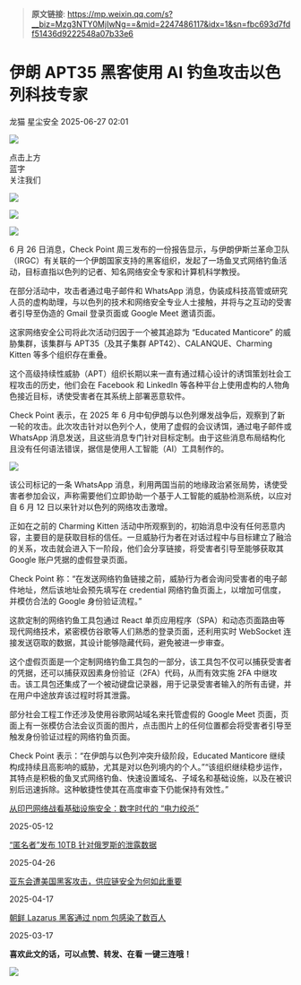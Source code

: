 > **原文链接**: https://mp.weixin.qq.com/s?__biz=Mzg3NTY0MjIwNg==&mid=2247486117&idx=1&sn=fbc693d7fdf51436d9222548a07b33e6

#  伊朗 APT35 黑客使用 AI 钓鱼攻击以色列科技专家  
龙猫  星尘安全   2025-06-27 02:01  
  
![](https://mmbiz.qpic.cn/sz_mmbiz_png/qTcIBaTRMWdjcGWCVUAKtpd05lBUJo0eJ4bg9ujlbhoFeMUcSBFia6tzfs0GPK3RRcLC8vysusEFvqicJ0VGicMtA/640 "")  
  
点击上方  
蓝字  
关注我们  
  
![](https://mmbiz.qpic.cn/mmbiz_png/ibV6vqVQpnKD9eLpCQAf69UFrxu8NdzsuFfBDKuKia0X9xJm2mFicP6xnfvpUSafPWB448zx1apYe9Tt76TgsJ12Q/640 "")  
  
  
![](https://mmbiz.qpic.cn/sz_mmbiz_png/JmssGpneVHK2aNAIsS7yQ1icFsQMnHqJhsY5gGWBhGwlDF4mVgbdT6WG0ialZ1GdFOYblVeBCAQzTQhYbBFS7Wog/640 "")  
  
  
![](https://mmbiz.qpic.cn/sz_mmbiz_png/jDxr6RVaB7vg2iaFhjMPt6AgOazbA1mP0RSD3zjTFfRPfjlUNTC5uwVMc1f6SZG3rR6RTEemOYPbmPiadyTBtquA/640?wx_fmt=png&from=appmsg "")  
  
6 月 26 日消息，Check Point 周三发布的一份报告显示，与伊朗伊斯兰革命卫队（IRGC）有关联的一个伊朗国家支持的黑客组织，发起了一场鱼叉式网络钓鱼活动，目标直指以色列的记者、知名网络安全专家和计算机科学教授。  
  
在部分活动中，攻击者通过电子邮件和 WhatsApp 消息，伪装成科技高管或研究人员的虚构助理，与以色列的技术和网络安全专业人士接触，并将与之互动的受害者引导至伪造的 Gmail 登录页面或 Google Meet 邀请页面。  
  
这家网络安全公司将此次活动归因于一个被其追踪为 “Educated Manticore” 的威胁集群，该集群与 APT35（及其子集群 APT42）、CALANQUE、Charming Kitten 等多个组织存在重叠。  
  
这个高级持续性威胁（APT）组织长期以来一直有通过精心设计的诱饵策划社会工程攻击的历史，他们会在 Facebook 和 LinkedIn 等各种平台上使用虚构的人物角色接近目标，诱使受害者在其系统上部署恶意软件。  
  
Check Point 表示，在 2025 年 6 月中旬伊朗与以色列爆发战争后，观察到了新一轮的攻击。此次攻击针对以色列个人，使用了虚假的会议诱饵，通过电子邮件或 WhatsApp 消息发送，且这些消息专门针对目标定制。由于这些消息布局结构化且没有任何语法错误，据信是使用人工智能（AI）工具制作的。  
  
![](https://mmbiz.qpic.cn/sz_mmbiz_png/jDxr6RVaB7vg2iaFhjMPt6AgOazbA1mP0m6lLQoPuDu0dnaH8lsOib8f65BUhg5B1hvUWVVexyQDQV4AcZRzLiceQ/640?wx_fmt=png&from=appmsg "")  
  
该公司标记的一条 WhatsApp 消息，利用两国当前的地缘政治紧张局势，诱使受害者参加会议，声称需要他们立即协助一个基于人工智能的威胁检测系统，以应对自 6 月 12 日以来针对以色列的网络攻击激增。  
  
正如在之前的 Charming Kitten 活动中所观察到的，初始消息中没有任何恶意内容，主要目的是获取目标的信任。一旦威胁行为者在对话过程中与目标建立了融洽的关系，攻击就会进入下一阶段，他们会分享链接，将受害者引导至能够获取其 Google 账户凭据的虚假登录页面。  
  
Check Point 称：“在发送网络钓鱼链接之前，威胁行为者会询问受害者的电子邮件地址，然后该地址会预先填写在 credential 网络钓鱼页面上，以增加可信度，并模仿合法的 Google 身份验证流程。”  
  
这款定制的网络钓鱼工具包通过 React 单页应用程序（SPA）和动态页面路由等现代网络技术，紧密模仿谷歌等人们熟悉的登录页面，还利用实时 WebSocket 连接发送窃取的数据，其设计能够隐藏代码，避免被进一步审查。  
  
这个虚假页面是一个定制网络钓鱼工具包的一部分，该工具包不仅可以捕获受害者的凭据，还可以捕获双因素身份验证（2FA）代码，从而有效实施 2FA 中继攻击。该工具包还集成了一个被动键盘记录器，用于记录受害者输入的所有击键，并在用户中途放弃该过程时将其泄露。  
  
部分社会工程工作还涉及使用谷歌网站域名来托管虚假的 Google Meet 页面，页面上有一张模仿合法会议页面的图片，点击图片上的任何位置都会将受害者引导至触发身份验证过程的网络钓鱼页面。  
  
Check Point 表示：“在伊朗与以色列冲突升级阶段，Educated Manticore 继续构成持续且高影响的威胁，尤其是对以色列境内的个人。”“该组织继续稳步运作，其特点是积极的鱼叉式网络钓鱼、快速设置域名、子域名和基础设施，以及在被识别后迅速拆除。这种敏捷性使其在高度审查下仍能保持有效性。”  
  
[从印巴网络战看基础设施安全：数字时代的 “电力绞杀”](https://mp.weixin.qq.com/s?__biz=Mzg3NTY0MjIwNg==&mid=2247486016&idx=1&sn=8c3bbb22d60f9a2bbb032b90781d4fec&scene=21#wechat_redirect)  
  
  
2025-05-12  
  
[](https://mp.weixin.qq.com/s?__biz=Mzg3NTY0MjIwNg==&mid=2247486016&idx=1&sn=8c3bbb22d60f9a2bbb032b90781d4fec&scene=21#wechat_redirect)  
  
  
[“匿名者”发布 10TB 针对俄罗斯的泄露数据](https://mp.weixin.qq.com/s?__biz=Mzg3NTY0MjIwNg==&mid=2247485995&idx=1&sn=c6ba5ca777702d9f4a389a0730b8afeb&scene=21#wechat_redirect)  
  
  
2025-04-26  
  
[](https://mp.weixin.qq.com/s?__biz=Mzg3NTY0MjIwNg==&mid=2247485995&idx=1&sn=c6ba5ca777702d9f4a389a0730b8afeb&scene=21#wechat_redirect)  
  
  
[亚东会遭美国黑客攻击，供应链安全为何如此重要](https://mp.weixin.qq.com/s?__biz=Mzg3NTY0MjIwNg==&mid=2247485968&idx=1&sn=1ae07374cfe28fd4375d4fee539fdc6e&scene=21#wechat_redirect)  
  
  
2025-04-17  
  
[](https://mp.weixin.qq.com/s?__biz=Mzg3NTY0MjIwNg==&mid=2247485968&idx=1&sn=1ae07374cfe28fd4375d4fee539fdc6e&scene=21#wechat_redirect)  
  
  
[朝鲜 Lazarus 黑客通过 npm 包感染了数百人](https://mp.weixin.qq.com/s?__biz=Mzg3NTY0MjIwNg==&mid=2247485824&idx=1&sn=8fc555539372337bcca7c69d9dd0dd0e&scene=21#wechat_redirect)  
  
  
2025-03-17  
  
[](https://mp.weixin.qq.com/s?__biz=Mzg3NTY0MjIwNg==&mid=2247485824&idx=1&sn=8fc555539372337bcca7c69d9dd0dd0e&scene=21#wechat_redirect)  
  
  
**喜欢此文的话，可以点赞、转发、在看 一键三连哦！**  
  
![](https://mmbiz.qpic.cn/sz_mmbiz_png/jDxr6RVaB7vglcuxSMkmalibicmpOSAop2ebtW81WD17lIoywzweqOrtD2C7MiaU003Cdo8F8ZpWTqvY50VeDja9w/640?wx_fmt=png&from=appmsg "")  
  
  
  
